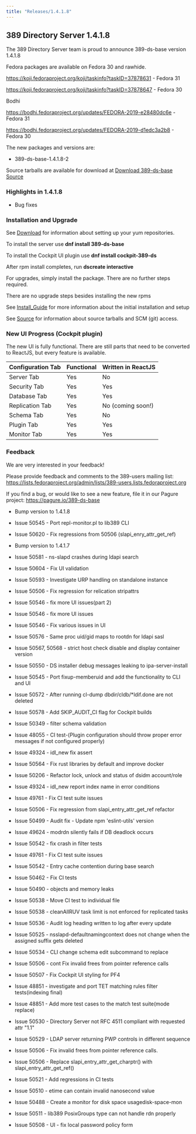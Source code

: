 ```yaml
---
title: "Releases/1.4.1.8"
---
```


389 Directory Server 1.4.1.8
-----------------------------

The 389 Directory Server team is proud to announce 389-ds-base version 1.4.1.8

Fedora packages are available on Fedora 30 and rawhide.

<https://koji.fedoraproject.org/koji/taskinfo?taskID=37878631> - Fedora 31

<https://koji.fedoraproject.org/koji/taskinfo?taskID=37878647> - Fedora 30

Bodhi

<https://bodhi.fedoraproject.org/updates/FEDORA-2019-e28480dc6e> - Fedora 31

<https://bodhi.fedoraproject.org/updates/FEDORA-2019-d1edc3a2b8> - Fedora 30

The new packages and versions are:

- 389-ds-base-1.4.1.8-2

Source tarballs are available for download at [Download 389-ds-base Source](https://releases.pagure.org/389-ds-base/389-ds-base-1.4.1.8.tar.bz2)

### Highlights in 1.4.1.8

- Bug fixes

### Installation and Upgrade 

See [Download](../download.html) for information about setting up your yum repositories.

To install the server use **dnf install 389-ds-base**

To install the Cockpit UI plugin use **dnf install cockpit-389-ds**

After rpm install completes, run **dscreate interactive**

For upgrades, simply install the package.  There are no further steps required.

There are no upgrade steps besides installing the new rpms 

See [Install\_Guide](../howto/howto-install-389.html) for more information about the initial installation and setup

See [Source](../development/source.html) for information about source tarballs and SCM (git) access.

### New UI Progress (Cockpit plugin)

The new UI is fully functional.  There are still parts that need to be converted to ReactJS, but every feature is available.

|Configuration Tab|Functional|Written in ReactJS |
|-----------------|----------|-------------------|
|Server Tab       |Yes       |No                 |
|Security Tab     |Yes       |Yes                |
|Database Tab     |Yes       |Yes                |
|Replication Tab  |Yes       |No (coming soon!)  |
|Schema Tab       |Yes       |No                 |
|Plugin Tab       |Yes       |Yes                |
|Monitor Tab      |Yes       |Yes                |

### Feedback

We are very interested in your feedback!

Please provide feedback and comments to the 389-users mailing list: <https://lists.fedoraproject.org/admin/lists/389-users.lists.fedoraproject.org>

If you find a bug, or would like to see a new feature, file it in our Pagure project: <https://pagure.io/389-ds-base>

- Bump version to 1.4.1.8
- Issue 50545 - Port repl-monitor.pl to lib389 CLI
- Issue 50620 - Fix regressions from 50506 (slapi_enry_attr_get_ref)

- Bump version to 1.4.1.7
- Issue 50581 - ns-slapd crashes during ldapi search
- Issue 50604 - Fix UI validation
- Issue 50593 - Investigate URP handling on standalone instance
- Issue 50506 - Fix regression for relication stripattrs
- Issue 50546 - fix more UI issues(part 2)
- Issue 50546 - fix more UI issues
- Issue 50546 - Fix various issues in UI
- Issue 50576 - Same proc uid/gid maps to rootdn for ldapi sasl
- Issue 50567, 50568 - strict host check disable and display container version
- Issue 50550 - DS installer debug messages leaking to ipa-server-install
- Issue 50545 - Port fixup-memberuid and add the functionality to CLI and UI
- Issue 50572 - After running cl-dump dbdir/cldb/*ldif.done are not deleted
- Issue 50578 - Add SKIP_AUDIT_CI flag for Cockpit builds
- Issue 50349 - filter schema validation
- Issue 48055 - CI test-(Plugin configuration should throw proper error messages if not configured properly)
- Issue 49324 - idl_new fix assert
- Issue 50564 - Fix rust libraries by default and improve docker
- Issue 50206 - Refactor lock, unlock and status of dsidm account/role
- Issue 49324 - idl_new report index name in error conditions
- Issue 49761 - Fix CI test suite issues
- Issue 50506 - Fix regression from slapi_entry_attr_get_ref refactor
- Issue 50499 - Audit fix - Update npm 'eslint-utils' version
- Issue 49624 - modrdn silently fails if DB deadlock occurs
- Issue 50542 - fix crash in filter tests
- Issue 49761 - Fix CI test suite issues
- Issue 50542 - Entry cache contention during base search
- Issue 50462 - Fix CI tests
- Issue 50490 - objects and memory leaks
- Issue 50538 - Move CI test to individual file
- Issue 50538 - cleanAllRUV task limit is not enforced for replicated tasks
- Issue 50536 - Audit log heading written to log after every update
- Issue 50525 - nsslapd-defaultnamingcontext does not change when the assigned suffix gets deleted
- Issue 50534 - CLI change schema edit subcommand to replace
- Issue 50506 - cont Fix invalid frees from pointer reference calls
- Issue 50507 - Fix Cockpit UI styling for PF4
- Issue 48851 - investigate and port TET matching rules filter tests(indexing final)
- Issue 48851 - Add more test cases to the match test suite(mode replace)
- Issue 50530 - Directory Server not RFC 4511 compliant with requested attr "1.1"
- Issue 50529 - LDAP server returning PWP controls in different sequence
- Issue 50506 - Fix invalid frees from pointer reference calls.
- Issue 50506 - Replace slapi_entry_attr_get_charptr() with slapi_entry_attr_get_ref()
- Issue 50521 - Add regressions in CI tests
- Issue 50510 - etime can contain invalid nanosecond value
- Issue 50488 - Create a monitor for disk space usagedisk-space-mon
- Issue 50511 - lib389 PosixGroups type can not handle rdn properly
- Issue 50508 - UI - fix local password policy form

